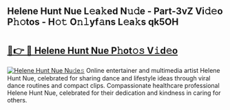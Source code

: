 ## Helene Hunt Nue L𝚎a𝚔ed N𝚞𝚍e - Part-3vZ Vi𝚍𝚎o P𝚑𝚘tos - H𝚘𝚝 O𝚗𝚕yf𝚊ns L𝚎a𝚔s qk5OH

# <h2><a href="http://kfat4t.oniu.top/?m=Helene+Hunt+Nue">🔗👉 🔴 Helene Hunt Nue P𝚑ot𝚘𝚜 V𝚒d𝚎o</a></h2>

[![Helene Hunt Nue Nu𝚍e𝚜](https://i.imgur.com/0qMVB7G.gif)](http://kfat4t.oniu.top/?m=Helene+Hunt+Nue)
Online entertainer and multimedia artist Helene Hunt Nue, celebrated for sharing dance and lifestyle ideas through viral dance routines and compact clips. Compassionate healthcare professional Helene Hunt Nue, celebrated for their dedication and kindness in caring for others.  
